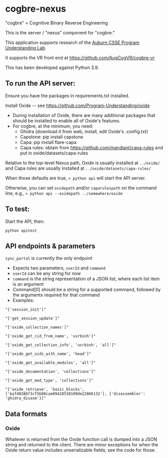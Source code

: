 # cogbre-nexus

"cogbre" = Cognitive Binary Reverse Engineering

This is the server / "nexus" component for "cogbre." 

This application supports research of the [Auburn CSSE Program Understanding Lab](https://program-understanding.github.io/).

It supports the VR front end at https://github.com/AugCogVR/cogbre-vr

This has been developed against Python 3.9.


## To run the API server:

Ensure you have the packages in requirements.txt installed.

Install Oxide -- see https://github.com/Program-Understanding/oxide 
- During installation of Oxide, there are many additional packages that 
should be installed to enable all of Oxide's features. 
- For cogbre, at the minimum, you need:
  - Ghidra (download it from web, install, edit Oxide's .config.txt)
  - Capstone: pip install capstone
  - Capa: pip install flare-capa
  - Capa rules: obtain from https://github.com/mandiant/capa-rules and put in oxide/datasets/capa-rules

Relative to the top-level Nexus path, Oxide is usually installed at `../oxide/` and Capa rules are usually installed at `../oxide/datasets/capa-rules/`

When those defaults are true, `> python api` will start the API server.

Otherwise, you can set `oxidepath` and/or `caparulespath` on the command line, e.g., 
`> python api --oxidepath ../somewhere/oxide`


## To test:

Start the API, then:

`python apitest`


## API endpoints & parameters

`sync_portal` is currently the only endpoint
- Expects two parameters, `userId` and `command`
- `userId` can be any string for now
- `command` is the string representation of a JSON list, where each list item is an argument 
- Command[0] should be a string for a supported command, followed by the arguments required for that command
- Examples: 
```
"['session_init']"

"['get_session_update']"

"['oxide_collection_names']"

"['oxide_get_cid_from_name', 'usrbinh']"

"['oxide_get_collection_info', 'usrbinh', 'all']"

"['oxide_get_oids_with_name', 'head']"

"['oxide_get_available_modules', 'all']"

"['oxide_documentation', 'collections']"

"['oxide_get_mod_type', 'collections']"

"['oxide_retrieve', 'basic_blocks', ['bafd0386f3cf5b88cae09428538109de22866132'], {'disassembler': 'ghidra_disasm'}]"
```

## Data formats

### Oxide

Whatever is returned from the Oxide function call is dumped into a JSON string and returned to the client. There are minor exceptions for when the Oxide return value includes unserializable fields; see the code for those.



